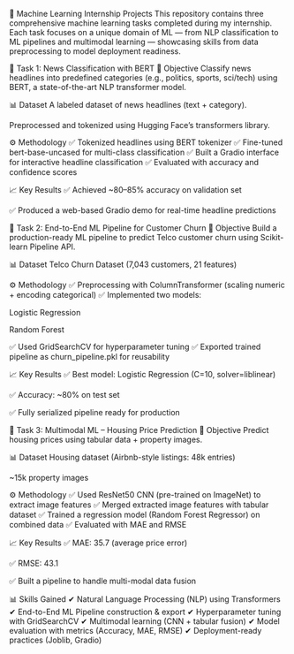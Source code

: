 🚀 Machine Learning Internship Projects
This repository contains three comprehensive machine learning tasks completed during my internship. Each task focuses on a unique domain of ML — from NLP classification to ML pipelines and multimodal learning — showcasing skills from data preprocessing to model deployment readiness.

📂 Task 1: News Classification with BERT
🎯 Objective
Classify news headlines into predefined categories (e.g., politics, sports, sci/tech) using BERT, a state-of-the-art NLP transformer model.

📊 Dataset
A labeled dataset of news headlines (text + category).

Preprocessed and tokenized using Hugging Face’s transformers library.

⚙️ Methodology
✅ Tokenized headlines using BERT tokenizer
✅ Fine-tuned bert-base-uncased for multi-class classification
✅ Built a Gradio interface for interactive headline classification
✅ Evaluated with accuracy and confidence scores

📈 Key Results
✅ Achieved ~80–85% accuracy on validation set

✅ Produced a web-based Gradio demo for real-time headline predictions

📂 Task 2: End-to-End ML Pipeline for Customer Churn
🎯 Objective
Build a production-ready ML pipeline to predict Telco customer churn using Scikit-learn Pipeline API.

📊 Dataset
Telco Churn Dataset (7,043 customers, 21 features)

⚙️ Methodology
✅ Preprocessing with ColumnTransformer (scaling numeric + encoding categorical)
✅ Implemented two models:

Logistic Regression

Random Forest

✅ Used GridSearchCV for hyperparameter tuning
✅ Exported trained pipeline as churn_pipeline.pkl for reusability

📈 Key Results
✅ Best model: Logistic Regression (C=10, solver=liblinear)

✅ Accuracy: ~80% on test set

✅ Fully serialized pipeline ready for production

📂 Task 3: Multimodal ML – Housing Price Prediction
🎯 Objective
Predict housing prices using tabular data + property images.

📊 Dataset
Housing dataset (Airbnb-style listings: 48k entries)

~15k property images

⚙️ Methodology
✅ Used ResNet50 CNN (pre-trained on ImageNet) to extract image features
✅ Merged extracted image features with tabular dataset
✅ Trained a regression model (Random Forest Regressor) on combined data
✅ Evaluated with MAE and RMSE

📈 Key Results
✅ MAE: 35.7 (average price error)

✅ RMSE: 43.1

✅ Built a pipeline to handle multi-modal data fusion

📊 Skills Gained
✔ Natural Language Processing (NLP) using Transformers
✔ End-to-End ML Pipeline construction & export
✔ Hyperparameter tuning with GridSearchCV
✔ Multimodal learning (CNN + tabular fusion)
✔ Model evaluation with metrics (Accuracy, MAE, RMSE)
✔ Deployment-ready practices (Joblib, Gradio)
